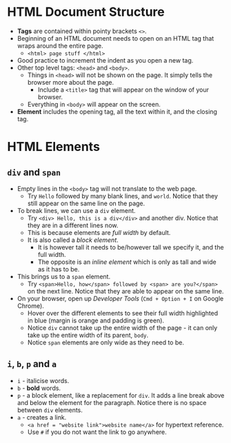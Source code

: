 # HTML Document Structure

- **Tags** are contained within pointy brackets `<>`.
- Beginning of an HTML document needs to open on an HTML tag that wraps around the entire page.
  - `<html> page stuff </html>`
- Good practice to increment the indent as you open a new tag.
- Other top level tags: `<head>` and `<body>`.
  - Things in `<head>` will not be shown on the page. It simply tells the browser more about the page.
    - Include a `<title>` tag that will appear on the window of your browser.
  - Everything in `<body>` will appear on the screen.
- **Element** includes the opening tag, all the text within it, and the closing tag.

# HTML Elements

## `div` and `span`

- Empty lines in the `<body>` tag will not translate to the web page.
  - Try `Hello` followed by many blank lines, and `world`. Notice that they still appear on the same line on the page.
- To break lines, we can use a `div` element. 
  - Try `<div> Hello, this is a div</div>` and another div. Notice that they are in a different lines now.
  - This is because elements are *full width* by default.
  - It is also called a *block element*.
    - It is however tall it needs to be/however tall we specify it, and the full width.
    - The opposite is an *inline element* which is only as tall and wide as it has to be.
- This brings us to a `span` element.
  - Try `<span>Hello, how</span> followed by <span> are you?</span>` on the next line. Notice that they are able to appear on the same line.
- On your browser, open up *Developer Tools* (`Cmd + Option + I` on Google Chrome).
  - Hover over the different elements to see their full width highlighted in blue (margin is orange and padding is green).
  - Notice `div` cannot take up the entire width of the page - it can only take up the entire width of its parent, `body`.
  - Notice `span` elements are only wide as they need to be.

## `i`, `b`, `p` and `a`
- `i` - italicise words.
- `b` - **bold** words.
- `p` - a block element, like a replacement for `div`. It adds a line break above and below the element for the paragraph. Notice there is no space between `div` elements.
- `a` - creates a link.
  - `<a href = "website link">website name</a>` for hypertext reference.
  - Use `#` if you do not want the link to go anywhere.
